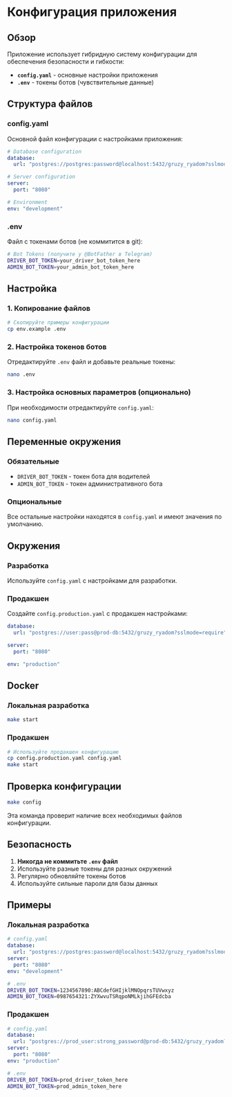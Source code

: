 # Конфигурация приложения

## Обзор

Приложение использует гибридную систему конфигурации для обеспечения безопасности и гибкости:

- **`config.yaml`** - основные настройки приложения
- **`.env`** - токены ботов (чувствительные данные)

## Структура файлов

### config.yaml
Основной файл конфигурации с настройками приложения:

```yaml
# Database configuration
database:
  url: "postgres://postgres:password@localhost:5432/gruzy_ryadom?sslmode=disable"

# Server configuration
server:
  port: "8080"

# Environment
env: "development"
```

### .env
Файл с токенами ботов (не коммитится в git):

```bash
# Bot Tokens (получите у @BotFather в Telegram)
DRIVER_BOT_TOKEN=your_driver_bot_token_here
ADMIN_BOT_TOKEN=your_admin_bot_token_here
```

## Настройка

### 1. Копирование файлов
```bash
# Скопируйте примеры конфигурации
cp env.example .env
```

### 2. Настройка токенов ботов
Отредактируйте `.env` файл и добавьте реальные токены:
```bash
nano .env
```

### 3. Настройка основных параметров (опционально)
При необходимости отредактируйте `config.yaml`:
```bash
nano config.yaml
```

## Переменные окружения

### Обязательные
- `DRIVER_BOT_TOKEN` - токен бота для водителей
- `ADMIN_BOT_TOKEN` - токен административного бота

### Опциональные
Все остальные настройки находятся в `config.yaml` и имеют значения по умолчанию.

## Окружения

### Разработка
Используйте `config.yaml` с настройками для разработки.

### Продакшен
Создайте `config.production.yaml` с продакшен настройками:

```yaml
database:
  url: "postgres://user:pass@prod-db:5432/gruzy_ryadom?sslmode=require"

server:
  port: "8080"

env: "production"
```

## Docker

### Локальная разработка
```bash
make start
```

### Продакшен
```bash
# Используйте продакшен конфигурацию
cp config.production.yaml config.yaml
make start
```

## Проверка конфигурации

```bash
make config
```

Эта команда проверит наличие всех необходимых файлов конфигурации.

## Безопасность

1. **Никогда не коммитьте `.env` файл**
2. Используйте разные токены для разных окружений
3. Регулярно обновляйте токены ботов
4. Используйте сильные пароли для базы данных

## Примеры

### Локальная разработка
```yaml
# config.yaml
database:
  url: "postgres://postgres:password@localhost:5432/gruzy_ryadom?sslmode=disable"
server:
  port: "8080"
env: "development"
```

```bash
# .env
DRIVER_BOT_TOKEN=1234567890:ABCdefGHIjklMNOpqrsTUVwxyz
ADMIN_BOT_TOKEN=0987654321:ZYXwvuTSRqpoNMLkjihGFEdcba
```

### Продакшен
```yaml
# config.yaml
database:
  url: "postgres://prod_user:strong_password@prod-db:5432/gruzy_ryadom?sslmode=require"
server:
  port: "8080"
env: "production"
```

```bash
# .env
DRIVER_BOT_TOKEN=prod_driver_token_here
ADMIN_BOT_TOKEN=prod_admin_token_here
``` 